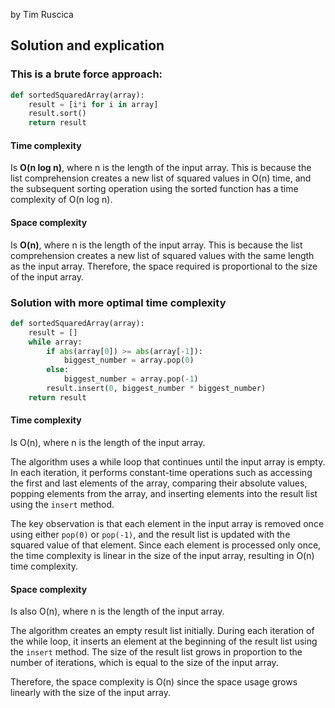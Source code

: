 by Tim Ruscica

## Solution and explication
### This is a brute force approach:
```python
def sortedSquaredArray(array):
    result = [i*i for i in array]
    result.sort()
    return result
```
#### Time complexity 
Is **O(n log n)**, where n is the length of the input array. This is because the list comprehension creates a new list of squared values in O(n) time, and the subsequent sorting operation using the sorted function has a time complexity of O(n log n).

#### Space complexity 
Is **O(n)**, where n is the length of the input array. This is because the list comprehension creates a new list of squared values with the same length as the input array. Therefore, the space required is proportional to the size of the input array.


### Solution with more optimal time complexity
```python
def sortedSquaredArray(array):
    result = []
    while array:
        if abs(array[0]) >= abs(array[-1]):
            biggest_number = array.pop(0)
        else:
            biggest_number = array.pop(-1)
        result.insert(0, biggest_number * biggest_number)
    return result
```
#### Time complexity  
Is O(n), where n is the length of the input array.

The algorithm uses a while loop that continues until the input array is empty. In each iteration, it performs constant-time operations such as accessing the first and last elements of the array, comparing their absolute values, popping elements from the array, and inserting elements into the result list using the `insert` method.

The key observation is that each element in the input array is removed once using either `pop(0)` or `pop(-1)`, and the result list is updated with the squared value of that element. Since each element is processed only once, the time complexity is linear in the size of the input array, resulting in O(n) time complexity.

#### Space complexity
Is also O(n), where n is the length of the input array.

The algorithm creates an empty result list initially. During each iteration of the while loop, it inserts an element at the beginning of the result list using the `insert` method. The size of the result list grows in proportion to the number of iterations, which is equal to the size of the input array.

Therefore, the space complexity is O(n) since the space usage grows linearly with the size of the input array.